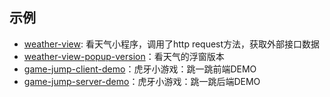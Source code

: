 ## 示例

* [weather-view](./weather-view): 看天气小程序，调用了http request方法，获取外部接口数据
* [weather-view-popup-version](./weather-view-popup-version)：看天气的浮窗版本
* [game-jump-client-demo](./game-jump-client-demo)：虎牙小游戏：跳一跳前端DEMO
* [game-jump-server-demo](./game-jump-server-demo)：虎牙小游戏：跳一跳后端DEMO
